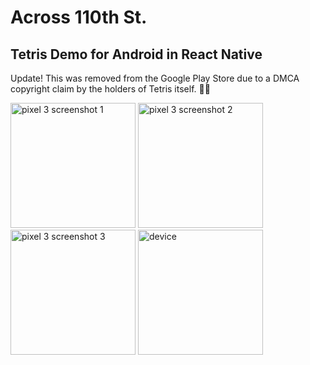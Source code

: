 # Across 110th St.

## Tetris Demo for Android in React Native

Update! This was removed from the Google Play Store due to a DMCA copyright claim by the holders of Tetris itself. 🤦‍♂️

<img src="https://user-images.githubusercontent.com/41239783/96391478-cf87b780-1186-11eb-89cb-771af9d98015.png" alt="pixel 3 screenshot 1" width="200px">
<img src="https://user-images.githubusercontent.com/41239783/96391504-f0e8a380-1186-11eb-8031-b640438e5dce.png" alt="pixel 3 screenshot 2" width="200px">
<img src="https://user-images.githubusercontent.com/41239783/96391491-de6e6a00-1186-11eb-9b8a-0f59fccc86ed.png" alt="pixel 3 screenshot 3" width="200px">
<img src="https://user-images.githubusercontent.com/41239783/96448163-fb378b80-11e0-11eb-9b00-3c08d7c5347e.png" alt="device" width="200px">
